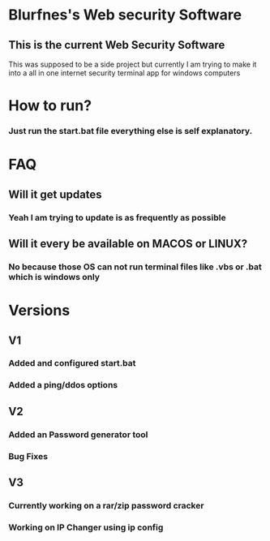 # Blurfnes's Web security Software

## This is the current Web Security Software
This was supposed to be a side project but currently I am trying to 
make it into a all in one internet security terminal app for windows computers

# How to run?

### Just run the start.bat file everything else is self explanatory.

# FAQ

## Will it get updates
### Yeah I am trying to update is as frequently as possible
## Will it every be available on MACOS or LINUX?
### No because those OS can not run terminal files like .vbs or .bat which is windows only

# Versions

## V1
### Added and configured start.bat
### Added a ping/ddos options

## V2
### Added an Password generator tool
### Bug Fixes

## V3
### Currently working on a rar/zip password cracker
### Working on IP Changer using ip config
